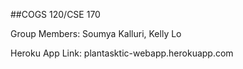##COGS 120/CSE 170

Group Members: Soumya Kalluri, Kelly Lo

Heroku App Link: plantasktic-webapp.herokuapp.com
